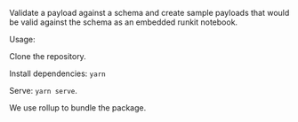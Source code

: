 Validate a payload against a schema and create sample payloads that would be valid against the schema as an embedded runkit notebook.

Usage:

  Clone the repository.

  Install dependencies: `yarn`

  Serve: `yarn serve`.


We use rollup to bundle the package.
